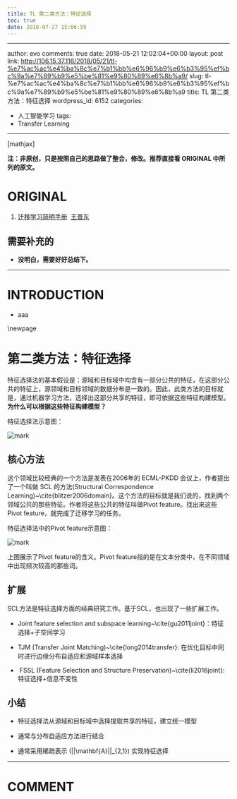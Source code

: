 ```yaml
---
title: TL 第二类方法：特征选择
toc: true
date: 2018-07-27 15:06:59
---
```

---
author: evo
comments: true
date: 2018-05-21 12:02:04+00:00
layout: post
link: http://106.15.37.116/2018/05/21/tl-%e7%ac%ac%e4%ba%8c%e7%b1%bb%e6%96%b9%e6%b3%95%ef%bc%9a%e7%89%b9%e5%be%81%e9%80%89%e6%8b%a9/
slug: tl-%e7%ac%ac%e4%ba%8c%e7%b1%bb%e6%96%b9%e6%b3%95%ef%bc%9a%e7%89%b9%e5%be%81%e9%80%89%e6%8b%a9
title: TL 第二类方法：特征选择
wordpress_id: 6152
categories:
- 人工智能学习
tags:
- Transfer Learning
---

<!-- more -->

[mathjax]

**注：非原创，只是按照自己的思路做了整合，修改。推荐直接看 ORIGINAL 中所列的原文。**


# ORIGINAL






  1. [迁移学习简明手册](https://github.com/jindongwang/transferlearning-tutorial)  [王晋东](https://zhuanlan.zhihu.com/p/35352154)




## 需要补充的






  * **没明白，需要好好总结下。**





* * *





# INTRODUCTION






  * aaa






\newpage


# 第二类方法：特征选择


特征选择法的基本假设是：源域和目标域中均含有一部分公共的特征，在这部分公共的特征上，源领域和目标领域的数据分布是一致的。因此，此类方法的目标就是，通过机器学习方法，选择出这部分共享的特征，即可依据这些特征构建模型。**为什么可以根据这些特征构建模型？**

特征选择法示意图：


![mark](http://pacdb2bfr.bkt.clouddn.com/blog/image/180727/d46C25mmi5.png?imageslim)




## 核心方法


这个领域比较经典的一个方法是发表在2006年的 ECML-PKDD 会议上，作者提出了一个叫做 SCL 的方法(Structural Correspondence Learning)~\cite{blitzer2006domain}。这个方法的目标就是我们说的，找到两个领域公共的那些特征。作者将这些公共的特征叫做Pivot feature。找出来这些Pivot feature，就完成了迁移学习的任务。

特征选择法中的Pivot feature示意图：


![mark](http://pacdb2bfr.bkt.clouddn.com/blog/image/180727/HEGH3lddhJ.png?imageslim)

上图展示了Pivot feature的含义。Pivot feature指的是在文本分类中，在不同领域中出现频次较高的那些词。


## 扩展


SCL方法是特征选择方面的经典研究工作。基于SCL，也出现了一些扩展工作。




  * Joint feature selection and subspace learning~\cite{gu2011joint}：特征选择+子空间学习


  * TJM (Transfer Joint Matching)~\cite{long2014transfer}: 在优化目标中同时进行边缘分布自适应和源域样本选择


  *  FSSL (Feature Selection and Structure Preservation)~\cite{li2016joint}: 特征选择+信息不变性





## 小结






  * 特征选择法从源域和目标域中选择提取共享的特征，建立统一模型


  * 通常与分布自适应方法进行结合


  * 通常采用稀疏表示 \(||\mathbf{A}||_{2,1}\) 实现特征选择






















* * *





# COMMENT
